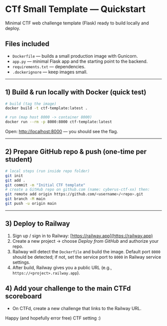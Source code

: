 # CTf Small Template — Quickstart

Minimal CTF web challenge template (Flask) ready to build locally and deploy.

## Files included
- `Dockerfile` — builds a small production image with Gunicorn.
- `app.py` — minimal Flask app and the starting point to the backend.
- `requirements.txt` — dependencies.
- `.dockerignore` — keep images small.

---

## 1) Build & run locally with Docker (quick test)

```bash
# build (tag the image)
docker build -t ctf-template:latest .

# run (map host 8000 -> container 8000)
docker run --rm -p 8000:8000 ctf-template:latest
```

Open: [http://localhost:8000](http://localhost:8000) — you should see the flag.

---

## 2) Prepare GitHub repo & push (one-time per student)

```bash
# local steps (run inside repo folder)
git init
git add .
git commit -m "Initial CTF template"
# create a GitHub repo on github.com (name: cyberus-ctf-xx) then:
git remote add origin https://github.com/<username>/<repo>.git
git branch -M main
git push -u origin main
```

---

## 3) Deploy to Railway

1. Sign up / sign in to Railway: [https://railway.app](https://railway.app)
2. Create a new project → choose *Deploy from GitHub* and authorize your repo.
3. Railway will detect the `Dockerfile` and build the image. Default port `8000` should be detected; if not, set the service port to `8000` in Railway service settings.
4. After build, Railway gives you a public URL (e.g., `https://<project>.railway.app`).


## 4) Add your challenge to the main CTFd scoreboard

* On CTFd, create a new challenge that links to the Railway URL.


Happy (and hopefully error free) CTF setting :) 
